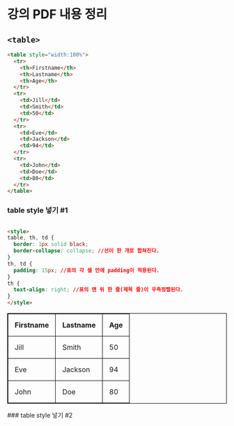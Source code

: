 # 강의 PDF 내용 정리
## `<table>`
``` html
<table style="width:100%">
  <tr>
    <th>Firstname</th>
    <th>Lastname</th> 
    <th>Age</th>
  </tr>
  <tr>
    <td>Jill</td>
    <td>Smith</td>
    <td>50</td>
  </tr>
  <tr>
    <td>Eve</td>
    <td>Jackson</td>
    <td>94</td>
  </tr>
  <tr>
    <td>John</td>
    <td>Doe</td>
    <td>80</td>
  </tr>
</table>
```
### table style 넣기 #1
``` html

<style>
table, th, td {
  border: 1px solid black;
  border-collapse: collapse; //선이 한 개로 합쳐진다.
}
th, td {
  padding: 15px; //표의 각 셀 안에 padding이 적용된다.
}
th {
  text-align: right; //표의 맨 위 한 줄(제목 줄)이 우측정렬된다.
}
</style>
```

<style>
table, th, td {
  border: 1px solid black;
  border-collapse: collapse; //선이 한 개로 합쳐진다.
}
th, td {
  padding: 15px; //표의 각 셀 안에 padding이 적용된다.
}
th {
  text-align: right; //표의 맨 위 한 줄(제목 줄)이 우측정렬된다.
}
</style>
<table style="width:100%">
  <tr>
    <th>Firstname</th>
    <th>Lastname</th> 
    <th>Age</th>
  </tr>
  <tr>
    <td>Jill</td>
    <td>Smith</td>
    <td>50</td>
  </tr>
  <tr>
    <td>Eve</td>
    <td>Jackson</td>
    <td>94</td>
  </tr>
  <tr>
    <td>John</td>
    <td>Doe</td>
    <td>80</td>
  </tr>
</table>
### table style 넣기 #2